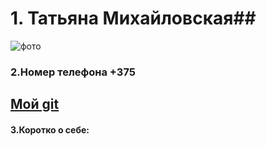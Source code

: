 # 1. Татьяна Михайловская##
![фото](https://proprikol.ru/wp-content/uploads/2021/11/fordy-krasivye-kartinki-45.jpg)
### 2.Номер телефона +375 
## [Мой git](http://https://github.com/Mix-84/test.git)
#### 3.Коротко о себе: 